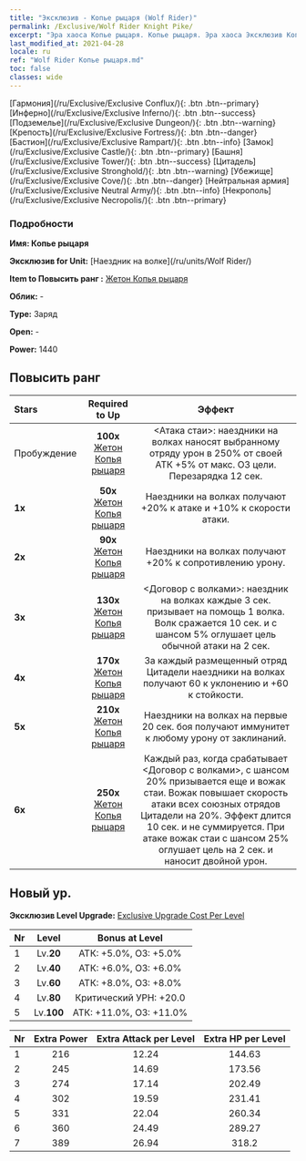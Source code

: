 ```yaml
---
title: "Эксклюзив - Копье рыцаря (Wolf Rider)"
permalink: /Exclusive/Wolf Rider Knight Pike/
excerpt: "Эра хаоса Копье рыцаря. Копье рыцаря. Эра хаоса Эксклюзив Копье рыцаря. Наездник на волке Эксклюзив."
last_modified_at: 2021-04-28
locale: ru
ref: "Wolf Rider Копье рыцаря.md"
toc: false
classes: wide
---
```

 [Гармония](/ru/Exclusive/Exclusive Conflux/){: .btn .btn--primary} [Инферно](/ru/Exclusive/Exclusive Inferno/){: .btn .btn--success} [Подземелье](/ru/Exclusive/Exclusive Dungeon/){: .btn .btn--warning} [Крепость](/ru/Exclusive/Exclusive Fortress/){: .btn .btn--danger} [Бастион](/ru/Exclusive/Exclusive Rampart/){: .btn .btn--info} [Замок](/ru/Exclusive/Exclusive Castle/){: .btn .btn--primary} [Башня](/ru/Exclusive/Exclusive Tower/){: .btn .btn--success} [Цитадель](/ru/Exclusive/Exclusive Stronghold/){: .btn .btn--warning} [Убежище](/ru/Exclusive/Exclusive Cove/){: .btn .btn--danger} [Нейтральная армия](/ru/Exclusive/Exclusive Neutral Army/){: .btn .btn--info} [Некрополь](/ru/Exclusive/Exclusive Necropolis/){: .btn .btn--primary} 

### Подробности
 **Имя: Копье рыцаря** 

 **Эксклюзив for Unit:** [Наездник на волке](/ru/units/Wolf Rider/) 

 **Item to Повысить ранг :** [Жетон Копья рыцаря](/ItemsRU/con_916/)

 **Облик:** -

 **Type:** Заряд

 **Open:** -

 **Power:** 1440

## Повысить ранг 

  |     Stars    |  Required to Up | Эффект |
  |:-------------|:---------------:|:---------------:|
  |  Пробуждение  | **100x** [Жетон Копья рыцаря](/ItemsRU/con_916/) | <Атака стаи>: наездники на волках наносят выбранному отряду урон в 250% от своей АТК +5% от макс. ОЗ цели. Перезарядка 12 сек. |
  | **1x** <i class="fas fa-star"/> | **50x** [Жетон Копья рыцаря](/ItemsRU/con_916/) | Наездники на волках получают +20% к атаке и +10% к скорости атаки. |
  | **2x** <i class="fas fa-star"/> | **90x** [Жетон Копья рыцаря](/ItemsRU/con_916/) | Наездники на волках получают +20% к сопротивлению урону. |
  | **3x** <i class="fas fa-star"/> | **130x** [Жетон Копья рыцаря](/ItemsRU/con_916/) | <Договор с волками>: наездник на волках каждые 3 сек. призывает на помощь 1 волка. Волк сражается 10 сек. и с шансом 5% оглушает цель обычной атаки на 2 сек. |
  | **4x** <i class="fas fa-star"/> | **170x** [Жетон Копья рыцаря](/ItemsRU/con_916/) | За каждый размещенный отряд Цитадели наездники на волках получают 60 к уклонению и +60 к стойкости. |
  | **5x** <i class="fas fa-star"/> | **210x** [Жетон Копья рыцаря](/ItemsRU/con_916/) | Наездники на волках на первые 20 сек. боя получают иммунитет к любому урону от заклинаний. |
  | **6x** <i class="fas fa-star"/> | **250x** [Жетон Копья рыцаря](/ItemsRU/con_916/) | Каждый раз, когда срабатывает <Договор с волками>, с шансом 20% призывается еще и вожак стаи. Вожак повышает скорость атаки всех союзных отрядов Цитадели на 20%. Эффект длится 10 сек. и не суммируется. При атаке вожак стаи с шансом 25% оглушает цель на 2 сек. и наносит двойной урон. |


## Новый ур.
 **Эксклюзив Level Upgrade:** [Exclusive Upgrade Cost Per Level](/Exclusive/ExclusiveUpgradeCostPerLevel/)

  |  Nr  |   Level  | Bonus at Level |
  |:-----|:--------:|:--------------:|
  | 1 | Lv.**20** | АТК: +5.0%, ОЗ: +5.0% |
  | 2 | Lv.**40** | АТК: +6.0%, ОЗ: +6.0% |
  | 3 | Lv.**60** | АТК: +8.0%, ОЗ: +8.0% |
  | 4 | Lv.**80** | Критический УРН: +20.0 |
  | 5 | Lv.**100** | АТК: +11.0%, ОЗ: +11.0% |


  |  Nr  |  Extra Power | Extra Attack per Level | Extra HP per Level |
  |:-----|:--------:|:--------:|:--------:|
  | 1 | 216 | 12.24 | 144.63 |
  | 2 | 245 | 14.69 | 173.56 |
  | 3 | 274 | 17.14 | 202.49 |
  | 4 | 302 | 19.59 | 231.41 |
  | 5 | 331 | 22.04 | 260.34 |
  | 6 | 360 | 24.49 | 289.27 |
  | 7 | 389 | 26.94 | 318.2 |


